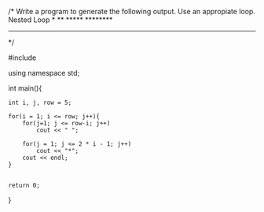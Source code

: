 /*
	Write a program to generate the following output. Use an appropiate loop. 
	Nested Loop
        *
	   **
	  *****
	********
   **********
*/

#include <iostream>

using namespace std;

int main(){
	
	int i, j, row = 5;
	
	for(i = 1; i <= row; j++){
		for(j=1; j <= row-i; j++)
			cout << " ";
		
		for(j = 1; j <= 2 * i - 1; j++)
			cout << "*";
		cout << endl;
	}
	
	
	return 0;
}
